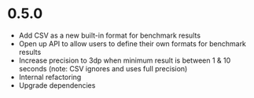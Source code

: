 # 0.5.0

* Add CSV as a new built-in format for benchmark results
* Open up API to allow users to define their own formats for benchmark results
* Increase precision to 3dp when minimum result is between 1 & 10 seconds (note: CSV ignores and uses full precision)
* Internal refactoring
* Upgrade dependencies
